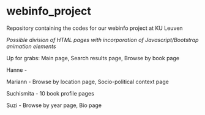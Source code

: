 # webinfo_project
Repository containing the codes for our webinfo project at KU Leuven

_Possible division of HTML pages with incorporation of Javascript/Bootstrap animation elements_

Up for grabs: Main page, Search results page, Browse by book page

Hanne -

Mariann - Browse by location page, Socio-political context page

Suchismita - 10 book profile pages

Suzi - Browse by year page, Bio page

 
